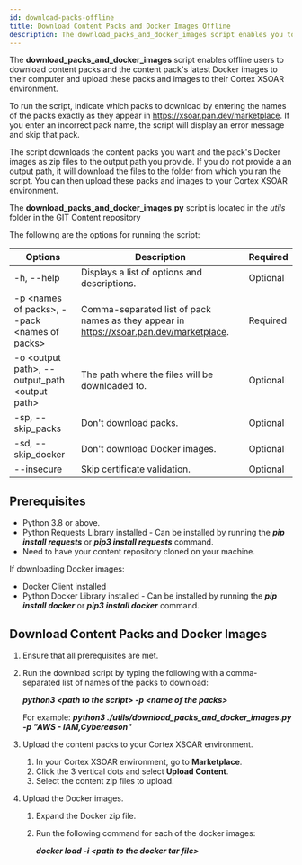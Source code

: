 ```yaml
---
id: download-packs-offline
title: Download Content Packs and Docker Images Offline
description: The download_packs_and_docker_images script enables you to download content packs and Docker images to your computer when working offline.
---
```



The **download_packs_and_docker_images** script enables offline users to download content packs and the content pack's latest Docker images to their computer and upload these packs and images to their Cortex XSOAR environment. 


To run the script, indicate which packs to download by entering the names of the packs exactly as they appear in https://xsoar.pan.dev/marketplace. If you enter an incorrect pack name, the script will display an error message and skip that pack. 

The script downloads the content packs you want and the pack's Docker images as zip files to the output path you provide. If you do not provide a an output path, it will download the files to the folder from which you ran the script. You can then upload these packs and images to your Cortex XSOAR environment.


The **download_packs_and_docker_images.py** script is located in the *utils* folder in the GIT Content repository


The following are the options for running the script:

| Options | Description | Required |
| ----- | ------| ----- |
| -h, --help | Displays a list of options and descriptions. | Optional |
| -p &lt;names of packs&gt;, --pack &lt;names of packs&gt; | Comma-separated list of pack names as they appear in https://xsoar.pan.dev/marketplace. | Required |
| -o &lt;output path&gt;, --output_path &lt;output path&gt; | The path where the files will be downloaded to. | Optional |
| -sp, --skip_packs | Don't download packs. | Optional |
| -sd, --skip_docker | Don't download Docker images. | Optional |
| --insecure | Skip certificate validation. | Optional |

## Prerequisites
- Python 3.8 or above.
- Python Requests Library installed - Can be installed by running the ***pip install requests*** or ***pip3 install requests*** command.
- Need to have your content repository cloned on your machine.

If downloading Docker images:
- Docker Client installed
- Python Docker Library installed - Can be installed by running the ***pip install docker*** or ***pip3 install docker*** command.

## Download Content Packs and Docker Images

1. Ensure that all prerequisites are met.

2. Run the download script by typing the following with a comma-separated list of names of the packs to download:

   ***python3 &lt;path to the script&gt; -p &lt;name of the packs&gt;***

   For example:
***python3 ./utils/download_packs_and_docker_images.py -p "AWS - IAM,Cybereason"***

3. Upload the content packs to your Cortex XSOAR environment.
   1. In your Cortex XSOAR environment, go to **Marketplace**.
   2. Click the 3 vertical dots and select **Upload Content**.
   3. Select the content zip files to upload.
4. Upload the Docker images.
   1. Expand the Docker zip file.
   2. Run the following command for each of the docker images:

      ***docker load -i &lt;path to the docker tar file&gt;***


